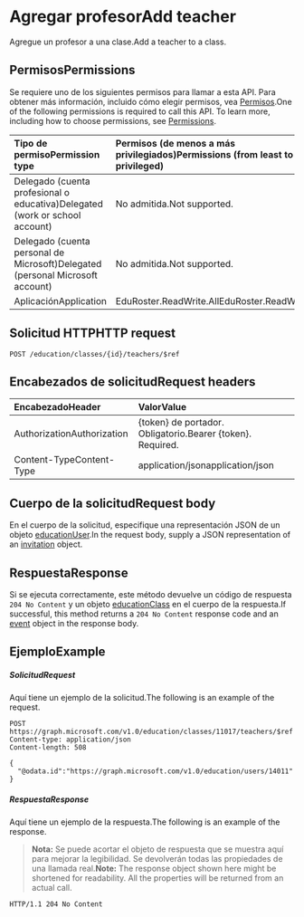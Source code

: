 # <a name="add-teacher"></a><span data-ttu-id="6de8b-101">Agregar profesor</span><span class="sxs-lookup"><span data-stu-id="6de8b-101">Add teacher</span></span>

<span data-ttu-id="6de8b-102">Agregue un profesor a una clase.</span><span class="sxs-lookup"><span data-stu-id="6de8b-102">Add a teacher to a class.</span></span>

## <a name="permissions"></a><span data-ttu-id="6de8b-103">Permisos</span><span class="sxs-lookup"><span data-stu-id="6de8b-103">Permissions</span></span>
<span data-ttu-id="6de8b-p101">Se requiere uno de los siguientes permisos para llamar a esta API. Para obtener más información, incluido cómo elegir permisos, vea [Permisos](../../../concepts/permissions_reference.md).</span><span class="sxs-lookup"><span data-stu-id="6de8b-p101">One of the following permissions is required to call this API. To learn more, including how to choose permissions, see [Permissions](../../../concepts/permissions_reference.md).</span></span>

|<span data-ttu-id="6de8b-106">Tipo de permiso</span><span class="sxs-lookup"><span data-stu-id="6de8b-106">Permission type</span></span>      | <span data-ttu-id="6de8b-107">Permisos (de menos a más privilegiados)</span><span class="sxs-lookup"><span data-stu-id="6de8b-107">Permissions (from least to most privileged)</span></span>              |
|:--------------------|:---------------------------------------------------------|
|<span data-ttu-id="6de8b-108">Delegado (cuenta profesional o educativa)</span><span class="sxs-lookup"><span data-stu-id="6de8b-108">Delegated (work or school account)</span></span> |  <span data-ttu-id="6de8b-109">No admitida.</span><span class="sxs-lookup"><span data-stu-id="6de8b-109">Not supported.</span></span>  |
|<span data-ttu-id="6de8b-110">Delegado (cuenta personal de Microsoft)</span><span class="sxs-lookup"><span data-stu-id="6de8b-110">Delegated (personal Microsoft account)</span></span> |  <span data-ttu-id="6de8b-111">No admitida.</span><span class="sxs-lookup"><span data-stu-id="6de8b-111">Not supported.</span></span>  |
|<span data-ttu-id="6de8b-112">Aplicación</span><span class="sxs-lookup"><span data-stu-id="6de8b-112">Application</span></span> | <span data-ttu-id="6de8b-113">EduRoster.ReadWrite.All</span><span class="sxs-lookup"><span data-stu-id="6de8b-113">EduRoster.ReadWrite.All</span></span> | 

## <a name="http-request"></a><span data-ttu-id="6de8b-114">Solicitud HTTP</span><span class="sxs-lookup"><span data-stu-id="6de8b-114">HTTP request</span></span>
<!-- { "blockType": "ignored" } -->
```http
POST /education/classes/{id}/teachers/$ref
```
## <a name="request-headers"></a><span data-ttu-id="6de8b-115">Encabezados de solicitud</span><span class="sxs-lookup"><span data-stu-id="6de8b-115">Request headers</span></span>
| <span data-ttu-id="6de8b-116">Encabezado</span><span class="sxs-lookup"><span data-stu-id="6de8b-116">Header</span></span>       | <span data-ttu-id="6de8b-117">Valor</span><span class="sxs-lookup"><span data-stu-id="6de8b-117">Value</span></span> |
|:---------------|:--------|
| <span data-ttu-id="6de8b-118">Authorization</span><span class="sxs-lookup"><span data-stu-id="6de8b-118">Authorization</span></span>  | <span data-ttu-id="6de8b-p102">{token} de portador. Obligatorio.</span><span class="sxs-lookup"><span data-stu-id="6de8b-p102">Bearer {token}. Required.</span></span>  |
| <span data-ttu-id="6de8b-121">Content-Type</span><span class="sxs-lookup"><span data-stu-id="6de8b-121">Content-Type</span></span>  | <span data-ttu-id="6de8b-122">application/json</span><span class="sxs-lookup"><span data-stu-id="6de8b-122">application/json</span></span>  |

## <a name="request-body"></a><span data-ttu-id="6de8b-123">Cuerpo de la solicitud</span><span class="sxs-lookup"><span data-stu-id="6de8b-123">Request body</span></span>
<span data-ttu-id="6de8b-124">En el cuerpo de la solicitud, especifique una representación JSON de un objeto [educationUser](../resources/educationuser.md).</span><span class="sxs-lookup"><span data-stu-id="6de8b-124">In the request body, supply a JSON representation of an [invitation](../resources/educationuser.md) object.</span></span>


## <a name="response"></a><span data-ttu-id="6de8b-125">Respuesta</span><span class="sxs-lookup"><span data-stu-id="6de8b-125">Response</span></span>
<span data-ttu-id="6de8b-126">Si se ejecuta correctamente, este método devuelve un código de respuesta `204 No Content` y un objeto [educationClass](../resources/educationclass.md) en el cuerpo de la respuesta.</span><span class="sxs-lookup"><span data-stu-id="6de8b-126">If successful, this method returns a `204 No Content` response code and an [event](../resources/educationclass.md) object in the response body.</span></span>

## <a name="example"></a><span data-ttu-id="6de8b-127">Ejemplo</span><span class="sxs-lookup"><span data-stu-id="6de8b-127">Example</span></span>
##### <a name="request"></a><span data-ttu-id="6de8b-128">Solicitud</span><span class="sxs-lookup"><span data-stu-id="6de8b-128">Request</span></span>
<span data-ttu-id="6de8b-129">Aquí tiene un ejemplo de la solicitud.</span><span class="sxs-lookup"><span data-stu-id="6de8b-129">The following is an example of the request.</span></span>
<!-- {
  "blockType": "request",
  "name": "create_educationuser_from_educationclass"
}-->
```http
POST https://graph.microsoft.com/v1.0/education/classes/11017/teachers/$ref
Content-type: application/json
Content-length: 508

{
  "@odata.id":"https://graph.microsoft.com/v1.0/education/users/14011"
}
```

##### <a name="response"></a><span data-ttu-id="6de8b-130">Respuesta</span><span class="sxs-lookup"><span data-stu-id="6de8b-130">Response</span></span>
<span data-ttu-id="6de8b-131">Aquí tiene un ejemplo de la respuesta.</span><span class="sxs-lookup"><span data-stu-id="6de8b-131">The following is an example of the response.</span></span> 

<!-- Add the educationClass object to the response -->

><span data-ttu-id="6de8b-p103">**Nota:** Se puede acortar el objeto de respuesta que se muestra aquí para mejorar la legibilidad. Se devolverán todas las propiedades de una llamada real.</span><span class="sxs-lookup"><span data-stu-id="6de8b-p103">**Note:** The response object shown here might be shortened for readability. All the properties will be returned from an actual call.</span></span>

<!-- {
  "blockType": "response",
  "truncated": true,
  "@odata.type": "microsoft.graph.educationUser"
} -->
```http
HTTP/1.1 204 No Content
```

<!-- uuid: 8fcb5dbc-d5aa-4681-8e31-b001d5168d79
2015-10-25 14:57:30 UTC -->
<!-- {
  "type": "#page.annotation",
  "description": "Create educationUser",
  "keywords": "",
  "section": "documentation",
  "tocPath": ""
}-->
